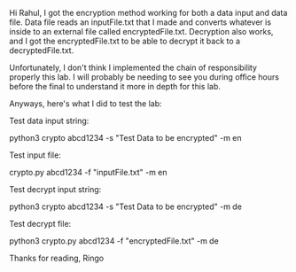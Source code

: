 Hi Rahul, I got the encryption method working for both a data input
and data file. Data file reads an inputFile.txt that I made 
and converts whatever is inside to an external file called 
encryptedFile.txt. Decryption also works, and I got the encryptedFile.txt
to be able to decrypt it back to a decryptedFile.txt.  

Unfortunately, I don't think I implemented the chain of responsibility 
properly this lab. I will probably be needing to see you during office hours
before the final to understand it more in depth for this lab. 

Anyways, here's what I did to test the lab: 

Test data input string: 

python3 crypto abcd1234 -s "Test Data to be encrypted" -m en 

Test input file: 

crypto.py abcd1234 -f "inputFile.txt" -m en

Test decrypt input string: 

python3 crypto abcd1234 -s "Test Data to be encrypted" -m de

Test decrypt file: 

python3 crypto.py abcd1234 -f "encryptedFile.txt" -m de

Thanks for reading, 
Ringo 